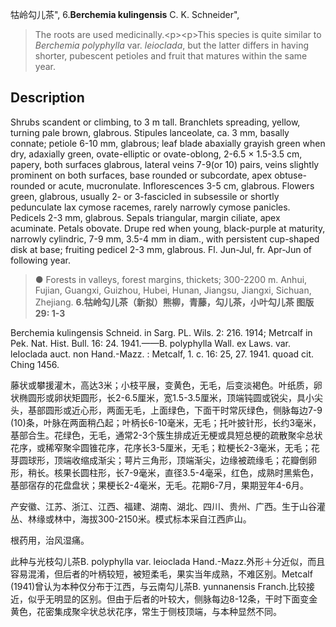牯岭勾儿茶",
6.**Berchemia kulingensis** C. K. Schneider",

> The roots are used medicinally.&lt;p&gt;&lt;p&gt;This species is quite similar to *Berchemia polyphylla* var. *leioclada*, but the latter differs in having shorter, pubescent petioles and fruit that matures within the same year.

## Description
Shrubs scandent or climbing, to 3 m tall. Branchlets spreading, yellow, turning pale brown, glabrous. Stipules lanceolate, ca. 3 mm, basally connate; petiole 6-10 mm, glabrous; leaf blade abaxially grayish green when dry, adaxially green, ovate-elliptic or ovate-oblong, 2-6.5 × 1.5-3.5 cm, papery, both surfaces glabrous, lateral veins 7-9(or 10) pairs, veins slightly prominent on both surfaces, base rounded or subcordate, apex obtuse-rounded or acute, mucronulate. Inflorescences 3-5 cm, glabrous. Flowers green, glabrous, usually 2- or 3-fascicled in subsessile or shortly pedunculate lax cymose racemes, rarely narrowly cymose panicles. Pedicels 2-3 mm, glabrous. Sepals triangular, margin ciliate, apex acuminate. Petals obovate. Drupe red when young, black-purple at maturity, narrowly cylindric, 7-9 mm, 3.5-4 mm in diam., with persistent cup-shaped disk at base; fruiting pedicel 2-3 mm, glabrous. Fl. Jun-Jul, fr. Apr-Jun of following year.

> ●  Forests in valleys, forest margins, thickets; 300-2200 m. Anhui, Fujian, Guangxi, Guizhou, Hubei, Hunan, Jiangsu, Jiangxi, Sichuan, Zhejiang.
**6.牯岭勾儿茶（新拟）熊柳，青藤，勾儿茶，小叶勾儿茶 图版29: 1-3**

Berchemia kulingensis Schneid. in Sarg. PL. Wils. 2: 216. 1914; Metrcalf in Pek. Nat. Hist. Bull. 16: 24. 1941.——B. polyphylla Wall. ex Laws. var. leIoclada auct. non Hand.-Mazz. : Metcalf, 1. c. 16: 25, 27. 1941. quoad cit. Ching 1456.

藤状或攀援灌木，高达3米；小枝平展，变黄色，无毛，后变淡褐色。叶纸质，卵状椭圆形或卵状矩圆形，长2-6.5厘米，宽1.5-3.5厘米，顶端钝圆或锐尖，具小尖头，基部圆形或近心形，两面无毛，上面绿色，下面干时常灰绿色，侧脉每边7-9 (10)条，叶脉在两面稍凸起；叶柄长6-10毫米，无毛；托叶披针形，长约3毫米，基部合生。花绿色，无毛，通常2-3个簇生排成近无梗或具短总梗的疏散聚伞总状花序，或稀窄聚伞圆锥花序，花序长3-5厘米，无毛；粒梗长2-3毫米，无毛；花芽圆球形，顶端收缩成渐尖；萼片三角形，顶端渐尖，边缘被疏缘毛；花瓣倒卵形，稍长。核果长圆柱形，长7-9毫米，直径3.5-4毫采，红色，成熟时黑紫色，基部宿存的花盘盘状；果梗长2-4毫米，无毛。花期6-7月，果期翌年4-6月。

产安徽、江苏、浙江、江西、福建、湖南、湖北、四川、贵州、广西。生于山谷灌丛、林缘或林中，海拔300-2150米。模式标本采自江西庐山。

根药用，治风湿痛。

此种与光枝勾儿茶B. polyphylla var. leioclada Hand.-Mazz.外形＋分近似，而且容易混淆，但后者的叶柄较短，被短柔毛，果实当年成熟，不难区别。Metcalf (1941)曾认为本种仅分布于江西，与云南勾儿茶B. yunnanensis Franch.比较接近，似乎无明显的区别。但由于后者的叶较大，侧脉每边8-12条，干时下面变金黄色，花密集成聚伞状总状花序，常生于侧枝顶端，与本种显然不同。
